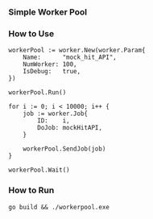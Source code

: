 ### Simple Worker Pool

### How to Use
```
workerPool := worker.New(worker.Param{
    Name:      "mock_hit_API",
    NumWorker: 100,
    IsDebug:   true,
})

workerPool.Run()

for i := 0; i < 10000; i++ {
    job := worker.Job{
        ID:    i,
        DoJob: mockHitAPI,
    }

    workerPool.SendJob(job)
}

workerPool.Wait()
```

### How to Run
```
go build && ./workerpool.exe
```
